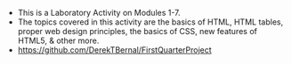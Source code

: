 - This is a Laboratory Activity on Modules 1-7.
- The topics covered in this activity are the basics of HTML, HTML tables, proper web design principles, the basics of CSS, new features of HTML5, & other more.
- https://github.com/DerekTBernal/FirstQuarterProject
